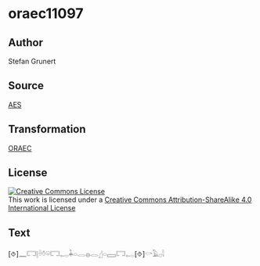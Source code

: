 # oraec11097

## Author

Stefan Grunert

## Source

[AES](https://github.com/simondschweitzer/aes)

## Transformation

[ORAEC](https://oraec.github.io/)

## License

<a rel="license" href="http://creativecommons.org/licenses/by-sa/4.0/"><img alt="Creative Commons License" style="border-width:0" src="https://i.creativecommons.org/l/by-sa/4.0/88x31.png" /></a><br />This work is licensed under a <a rel="license" href="http://creativecommons.org/licenses/by-sa/4.0/">Creative Commons Attribution-ShareAlike 4.0 International License</a>

## Text

[⯑]𓈖𓉐𓊤𓏐𓏊𓏖𓉐𓉻𓇓𓏏𓂋𓐍𓂋𓊨𓏏𓈙𓉐𓉻[⯑]𓎡𓄿𓊪𓇋<br>
